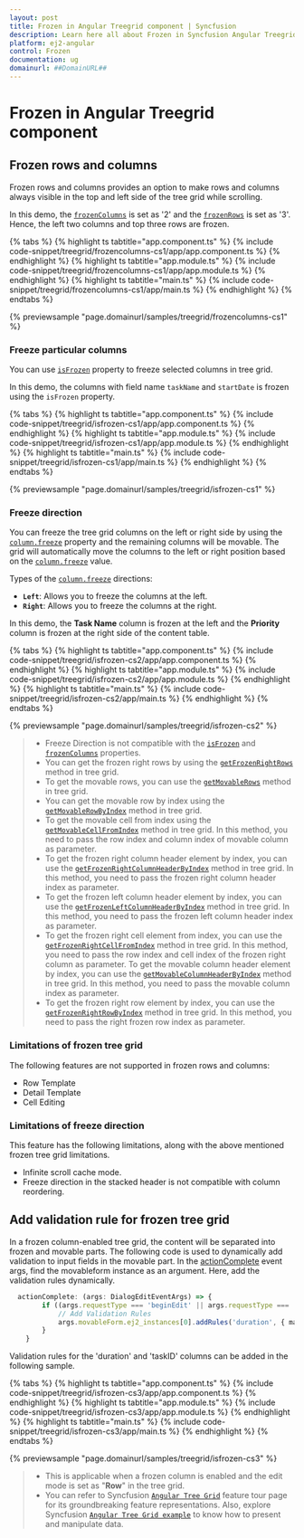 ```yaml
---
layout: post
title: Frozen in Angular Treegrid component | Syncfusion
description: Learn here all about Frozen in Syncfusion Angular Treegrid component of Syncfusion Essential JS 2 and more.
platform: ej2-angular
control: Frozen 
documentation: ug
domainurl: ##DomainURL##
---
```


# Frozen in Angular Treegrid component

## Frozen rows and columns

Frozen rows and columns provides an option to make rows and columns always visible in the top and left side of the tree grid while scrolling.

In this demo, the [`frozenColumns`](https://ej2.syncfusion.com/angular/documentation/api/treegrid/#frozencolumns) is set as '2' and the [`frozenRows`](https://ej2.syncfusion.com/angular/documentation/api/treegrid/#frozenrows) is set as '3'. Hence, the left two columns and top three rows are frozen.

{% tabs %}
{% highlight ts tabtitle="app.component.ts" %}
{% include code-snippet/treegrid/frozencolumns-cs1/app/app.component.ts %}
{% endhighlight %}
{% highlight ts tabtitle="app.module.ts" %}
{% include code-snippet/treegrid/frozencolumns-cs1/app/app.module.ts %}
{% endhighlight %}
{% highlight ts tabtitle="main.ts" %}
{% include code-snippet/treegrid/frozencolumns-cs1/app/main.ts %}
{% endhighlight %}
{% endtabs %}
  
{% previewsample "page.domainurl/samples/treegrid/frozencolumns-cs1" %}

### Freeze particular columns

You can use [`isFrozen`](https://ej2.syncfusion.com/angular/documentation/api/treegrid/column/#isfrozen) property to freeze selected columns in tree grid.

In this demo, the columns with field name `taskName` and `startDate` is frozen using
the `isFrozen` property.

{% tabs %}
{% highlight ts tabtitle="app.component.ts" %}
{% include code-snippet/treegrid/isfrozen-cs1/app/app.component.ts %}
{% endhighlight %}
{% highlight ts tabtitle="app.module.ts" %}
{% include code-snippet/treegrid/isfrozen-cs1/app/app.module.ts %}
{% endhighlight %}
{% highlight ts tabtitle="main.ts" %}
{% include code-snippet/treegrid/isfrozen-cs1/app/main.ts %}
{% endhighlight %}
{% endtabs %}
  
{% previewsample "page.domainurl/samples/treegrid/isfrozen-cs1" %}

### Freeze direction

You can freeze the tree grid columns on the left or right side by using the [`column.freeze`](https://ej2.syncfusion.com/angular/documentation/api/treegrid/column/#freeze) property and the remaining columns will be movable. The grid will automatically move the columns to the left or right position based on the [`column.freeze`](https://ej2.syncfusion.com/angular/documentation/api/treegrid/column/#freeze) value.

Types of the [`column.freeze`](https://ej2.syncfusion.com/angular/documentation/api/treegrid/column/#freeze) directions:

* **`Left`**: Allows you to freeze the columns at the left.
* **`Right`**: Allows you to freeze the columns at the right.

In this demo, the **Task Name** column is frozen at the left and the **Priority** column is frozen at the right side of the content table.

{% tabs %}
{% highlight ts tabtitle="app.component.ts" %}
{% include code-snippet/treegrid/isfrozen-cs2/app/app.component.ts %}
{% endhighlight %}
{% highlight ts tabtitle="app.module.ts" %}
{% include code-snippet/treegrid/isfrozen-cs2/app/app.module.ts %}
{% endhighlight %}
{% highlight ts tabtitle="main.ts" %}
{% include code-snippet/treegrid/isfrozen-cs2/app/main.ts %}
{% endhighlight %}
{% endtabs %}
  
{% previewsample "page.domainurl/samples/treegrid/isfrozen-cs2" %}

> * Freeze Direction is not compatible with the [`isFrozen`](https://ej2.syncfusion.com/angular/documentation/api/treegrid/column/#isfrozen) and [`frozenColumns`](https://ej2.syncfusion.com/angular/documentation/api/treegrid/#frozencolumns) properties.
> * You can get the frozen right rows by using the [`getFrozenRightRows`](https://ej2.syncfusion.com/angular/documentation/api/treegrid/#getfrozenrightrows) method in tree grid.
> * To get the movable rows, you can use the [`getMovableRows`](https://ej2.syncfusion.com/angular/documentation/api/treegrid/#getmovablerows) method in tree grid.
> * You can get the movable row by index using the [`getMovableRowByIndex`](https://ej2.syncfusion.com/angular/documentation/api/treegrid/#getmovablerowbyindex) method in tree grid.
> * To get the movable cell from index using the [`getMovableCellFromIndex`](https://ej2.syncfusion.com/angular/documentation/api/treegrid/#getmovablecellfromindex) method in tree grid. In this method, you need to pass the row index and column index of movable column as parameter.
> * To get the frozen right column header element by index, you can use the [`getFrozenRightColumnHeaderByIndex`](https://ej2.syncfusion.com/angular/documentation/api/treegrid/#getfrozenrightcolumnheaderbyindex) method in tree grid. In this method, you need to pass the frozen right column header index as parameter.
> * To get the frozen left column header element by index, you can use the [`getFrozenLeftColumnHeaderByIndex`](https://ej2.syncfusion.com/angular/documentation/api/treegrid/#getfrozenleftcolumnheaderbyindex) method in tree grid. In this method, you need to pass the frozen left column header index as parameter.
> * To get the frozen right cell element from index, you can use the [`getFrozenRightCellFromIndex`](https://ej2.syncfusion.com/angular/documentation/api/treegrid/#getfrozenrightcellfromindex) method in tree grid. In this method, you need to pass the row index and cell index of the frozen right column as parameter.
> To get the movable column header element by index, you can use the [`getMovableColumnHeaderByIndex`](https://ej2.syncfusion.com/angular/documentation/api/treegrid/#getmovablecolumnheaderbyindex) method in tree grid. In this method, you need to pass the movable column index as parameter.
> * To get the frozen right row element by index, you can use the [`getFrozenRightRowByIndex`](https://ej2.syncfusion.com/angular/documentation/api/treegrid/#getfrozenrightrowbyindex) method in tree grid. In this method, you need to pass the right frozen row index as parameter.

### Limitations of frozen tree grid

The following features are not supported in frozen rows and columns:

* Row Template
* Detail Template
* Cell Editing

### Limitations of freeze direction

This feature has the following limitations, along with the above mentioned frozen tree grid limitations.

* Infinite scroll cache mode.
* Freeze direction in the stacked header is not compatible with column reordering.

## Add validation rule for frozen tree grid

In a frozen column-enabled tree grid, the content will be separated into frozen and movable parts. The following code is used to dynamically add validation to input fields in the movable part. In the [actionComplete](https://ej2.syncfusion.com/angular/documentation/api/treegrid/#actioncomplete) event args, find the movableform instance as an argument. Here, add the validation rules dynamically.

```typescript
  actionComplete: (args: DialogEditEventArgs) => {
        if ((args.requestType === 'beginEdit' || args.requestType === 'add')) {
            // Add Validation Rules
            args.movableForm.ej2_instances[0].addRules('duration', { max: 200 }); // Here, 'duration' is the column name.
        }
    }

```

Validation rules for the 'duration' and 'taskID' columns can be added in the following sample.

{% tabs %}
{% highlight ts tabtitle="app.component.ts" %}
{% include code-snippet/treegrid/isfrozen-cs3/app/app.component.ts %}
{% endhighlight %}
{% highlight ts tabtitle="app.module.ts" %}
{% include code-snippet/treegrid/isfrozen-cs3/app/app.module.ts %}
{% endhighlight %}
{% highlight ts tabtitle="main.ts" %}
{% include code-snippet/treegrid/isfrozen-cs3/app/main.ts %}
{% endhighlight %}
{% endtabs %}
  
{% previewsample "page.domainurl/samples/treegrid/isfrozen-cs3" %}

> * This is applicable when a frozen column is enabled and the edit mode is set as "**Row**" in the tree grid.
> * You can refer to Syncfusion [`Angular Tree Grid`](https://www.syncfusion.com/angular-ui-components/angular-tree-grid) feature tour page for its groundbreaking feature representations. Also, explore Syncfusion [`Angular Tree Grid example`](https://ej2.syncfusion.com/angular/demos/#/material/treegrid/treegrid-overview) to know how to present and manipulate data.